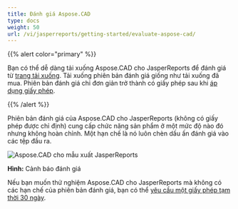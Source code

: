 ```yaml
---
title: Đánh giá Aspose.CAD
type: docs
weight: 50
url: /vi/jasperreports/getting-started/evaluate-aspose-cad/
---
```


{{% alert color="primary" %}}

Bạn có thể dễ dàng tải xuống Aspose.CAD cho JasperReports để đánh giá từ [trang tải xuống](https://downloads.aspose.com/cad/jasperreports). Tải xuống phiên bản đánh giá giống như tải xuống đã mua. Phiên bản đánh giá chỉ đơn giản trở thành có giấy phép sau khi [áp dụng giấy phép](/vi/cad/jasperreports/licensing/).

{{% /alert %}}

Phiên bản đánh giá của Aspose.CAD cho JasperReports (không có giấy phép được chỉ định) cung cấp chức năng sản phẩm ở một mức độ nào đó nhưng không hoàn chỉnh. Một hạn chế là nó luôn chèn dấu ấn đánh giá vào các tệp đầu ra.

![Aspose.CAD cho mẫu xuất JasperReports](/_assets/jasper/AreaChartReport.jpg)

**Hình:** Cảnh báo đánh giá

Nếu bạn muốn thử nghiệm Aspose.CAD cho JasperReports mà không có các hạn chế của phiên bản đánh giá, bạn có thể [yêu cầu một giấy phép tạm thời 30 ngày](https://purchase.aspose.com/temporary-license).
